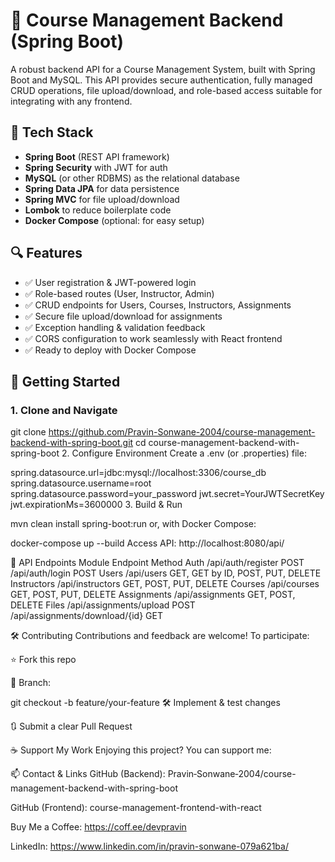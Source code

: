 # 🚀 Course Management Backend (Spring Boot)

A robust backend API for a Course Management System, built with Spring Boot and MySQL. This API provides secure authentication, fully managed CRUD operations, file upload/download, and role-based access suitable for integrating with any frontend.


## 🧠 Tech Stack

- **Spring Boot** (REST API framework)  
- **Spring Security** with JWT for auth  
- **MySQL** (or other RDBMS) as the relational database  
- **Spring Data JPA** for data persistence  
- **Spring MVC** for file upload/download  
- **Lombok** to reduce boilerplate code  
- **Docker Compose** (optional: for easy setup)

## 🔍 Features

- ✅ User registration & JWT-powered login  
- ✅ Role-based routes (User, Instructor, Admin)  
- ✅ CRUD endpoints for Users, Courses, Instructors, Assignments  
- ✅ Secure file upload/download for assignments  
- ✅ Exception handling & validation feedback  
- ✅ CORS configuration to work seamlessly with React frontend  
- ✅ Ready to deploy with Docker Compose


## 🚀 Getting Started

### 1. Clone and Navigate

git clone https://github.com/Pravin-Sonwane-2004/course-management-backend-with-spring-boot.git
cd course-management-backend-with-spring-boot
2. Configure Environment
Create a .env (or .properties) file:


spring.datasource.url=jdbc:mysql://localhost:3306/course_db
spring.datasource.username=root
spring.datasource.password=your_password
jwt.secret=YourJWTSecretKey
jwt.expirationMs=3600000
3. Build & Run

mvn clean install
spring-boot:run
or, with Docker Compose:


docker-compose up --build
Access API: http://localhost:8080/api/

📁 API Endpoints
Module	Endpoint	Method
Auth	/api/auth/register	POST
/api/auth/login	POST
Users	/api/users	GET, GET by ID, POST, PUT, DELETE
Instructors	/api/instructors	GET, POST, PUT, DELETE
Courses	/api/courses	GET, POST, PUT, DELETE
Assignments	/api/assignments	GET, POST, DELETE
Files	/api/assignments/upload	POST
/api/assignments/download/{id}	GET

🛠️ Contributing
Contributions and feedback are welcome! To participate:

⭐ Fork this repo

🧭 Branch:


git checkout -b feature/your-feature
🛠 Implement & test changes

🔃 Submit a clear Pull Request

☕ Support My Work
Enjoying this project? You can support me:


📫 Contact & Links
GitHub (Backend): Pravin‑Sonwane‑2004/course-management-backend-with-spring-boot

GitHub (Frontend): course-management-frontend-with-react

Buy Me a Coffee: https://coff.ee/devpravin

LinkedIn: https://www.linkedin.com/in/pravin-sonwane-079a621ba/
